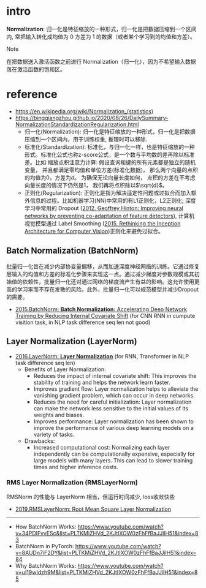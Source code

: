 # intro

**Normalization**: 归一化是特征缩放的一种形式，归一化是把数据压缩到一个区间内, 常把输入转化成均值为 0 方差为 1 的数据（或者某个学习到的均值和方差）。
> [!NOTE]
> 在把数据送入激活函数之前进行 Normalization（归一化），因为不希望输入数据落在激活函数的饱和区。

# reference

- https://en.wikipedia.org/wiki/Normalization_(statistics)
- https://bingqiangzhou.github.io/2020/08/26/DailySummary-NormalizationStandardizationRegularization.html
  - 归一化(Normalization): 归一化是特征缩放的一种形式，归一化是把数据压缩到一个区间内，用于训练权重, 推理时可以移除.
  - 标准化(Standardization): 标准化，与归一化一样，也是特征缩放的一种形式。标准化公式也称z-score公式，是一个数与平均数的差再除以标准差。比如:缩放点积注意力计算: 假设查询和键的所有元素都是独立的随机变量， 并且都满足零均值和单位方差(标准化数据)， 那么两个向量的点积的均值为$0$，方差为$d$。 为确保无论向量长度如何， 点积的方差在不考虑向量长度的情况下仍然是$1$， 我们再将点积除以$\sqrt{d}$。
  - 正则化(Regularization): 正则化是指为解决适定性问题或过拟合而加入额外信息的过程。比如机器学习(NN)中常用的有L1正则化，L2正则化; 深度学习中常用的 Dropout ([2012. Geoffrey Hinton: Improving neural networks by preventing co-adaptation of feature detectors](https://arxiv.org/abs/1207.0580)), 计算机视觉模型通过 Label Smoothing ([2015. Rethinking the Inception Architecture for Computer Vision](https://arxiv.org/abs/1512.00567))正则化来避免过拟合。

## Batch Normalization (BatchNorm)
批量归一化旨在减少内部协变量偏移，从而加速深度神经网络的训练。它通过修复层输入的均值和方差的标准化步骤来实现这一点。通过减少梯度对参数规模或其初始值的依赖性，批量归一化还对通过网络的梯度流产生有益的影响。这允许使用更高的学习率而不存在发散的风险。此外，批量归一化可以规范模型并减少Dropout的需要。

- [2015.BatchNorm: **Batch Normalization:** Accelerating Deep Network Training by Reducing Internal Covariate Shift](https://arxiv.org/abs/1502.03167) (for CNN RNN in cumpute visition task, in NLP task difference seq len not good)

## Layer Normalization (LayerNorm)
- [2016.LayerNorm: **Layer Normalization**](https://arxiv.org/abs/1607.06450) (for RNN, Transformer in NLP task difference seq len)
  - Benefits of Layer Normalization:
    - Reduces the impact of internal covariate shift: This improves the stability of training and helps the network learn faster.
    - Improves gradient flow: Layer normalization helps to alleviate the vanishing gradient problem, which can occur in deep networks.
    - Reduces the need for careful initialization: Layer normalization can make the network less sensitive to the initial values of its weights and biases.
    - Improves performance: Layer normalization has been shown to improve the performance of various deep learning models on a variety of tasks.
  - Drawbacks:
    - Increased computational cost: Normalizing each layer independently can be computationally expensive, especially for large models with many layers. This can lead to slower training times and higher inference costs.

### RMS Layer Normalization (RMSLayerNorm)
RMSNorm 的性能与 LayerNorm 相当，但运行时间减少, loss收敛快些
- [2019.RMSLayerNorm: Root Mean Square Layer Normalization](https://arxiv.org/abs/1910.07467)

------
- How BatchNorm Works: https://www.youtube.com/watch?v=34PDIFvvESc&list=PLTKMiZHVd_2KJtIXOW0zFhFfBaJJilH51&index=83
- BatchNorm in PyTorch: https://www.youtube.com/watch?v=8AUDn7iF2DY&list=PLTKMiZHVd_2KJtIXOW0zFhFfBaJJilH51&index=84
- Why BatchNorm Works: https://www.youtube.com/watch?v=uI19wIdzh9M&list=PLTKMiZHVd_2KJtIXOW0zFhFfBaJJilH51&index=85
